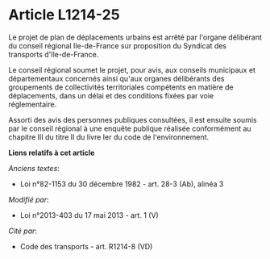 # Article L1214-25

Le projet de plan de déplacements urbains est arrêté par l'organe délibérant du conseil régional Ile-de-France sur
proposition du Syndicat des transports d'Ile-de-France.

Le conseil régional soumet le projet, pour avis, aux conseils municipaux et départementaux concernés ainsi qu'aux organes
délibérants des groupements de collectivités territoriales compétents en matière de déplacements, dans un délai et des
conditions fixées par voie réglementaire.

Assorti des avis des personnes publiques consultées, il est ensuite soumis par le conseil régional à une enquête publique
réalisée conformément au chapitre III du titre II du livre Ier du code de l'environnement.

**Liens relatifs à cet article**

_Anciens textes_:

  - Loi n°82-1153 du 30 décembre 1982 - art. 28-3 (Ab), alinéa 3

_Modifié par_:

  - Loi n°2013-403 du 17 mai 2013 - art. 1 (V)

_Cité par_:

  - Code des transports - art. R1214-8 (VD)
